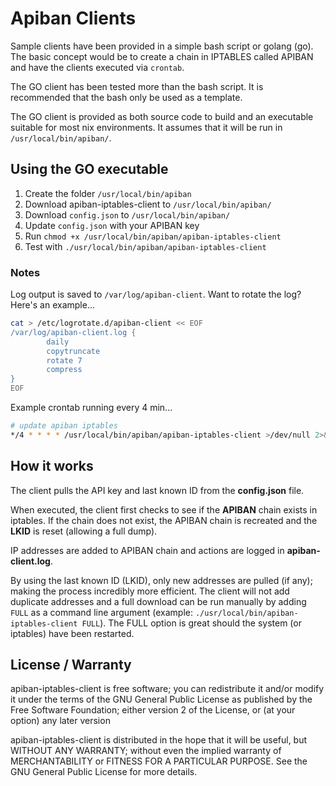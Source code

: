 # Apiban Clients #

Sample clients have been provided in a simple bash script or golang (go). The basic concept would be to create a chain in IPTABLES called APIBAN and have the clients executed via `crontab`.

The GO client has been tested more than the bash script. It is recommended that the bash only be used as a template.

The GO client is provided as both source code to build and an executable suitable for most nix environments. It assumes that it will be run in `/usr/local/bin/apiban/`.

## Using the GO executable ##

1. Create the folder `/usr/local/bin/apiban`
2. Download apiban-iptables-client to `/usr/local/bin/apiban/`
3. Download `config.json` to `/usr/local/bin/apiban/`
4. Update `config.json` with your APIBAN key
5. Run `chmod +x /usr/local/bin/apiban/apiban-iptables-client`
6. Test with `./usr/local/bin/apiban/apiban-iptables-client`

### Notes ###

Log output is saved to `/var/log/apiban-client`. Want to rotate the log? Here's an example...

```bash
cat > /etc/logrotate.d/apiban-client << EOF
/var/log/apiban-client.log {
        daily
        copytruncate
        rotate 7
        compress
}
EOF
```

Example crontab running every 4 min...

```bash
# update apiban iptables
*/4 * * * * /usr/local/bin/apiban/apiban-iptables-client >/dev/null 2>&1
```

## How it works ##

The client pulls the API key and last known ID from the **config.json** file.

When executed, the client first checks to see if the **APIBAN** chain exists in iptables. If the chain does not exist, the APIBAN chain is recreated and the **LKID** is reset (allowing a full dump).

IP addresses are added to APIBAN chain and actions are logged in **apiban-client.log**.

By using the last known ID (LKID), only new addresses are pulled (if any); making the process incredibly more efficient. The client will not add duplicate addresses and a full download can be run manually by adding `FULL` as a command line argument (example: `./usr/local/bin/apiban-iptables-client FULL`). The FULL option is great should the system (or iptables) have been restarted.

## License / Warranty ##

apiban-iptables-client is free software; you can redistribute it and/or modify it under the terms of the GNU General Public License as published by the Free Software Foundation; either version 2 of the License, or (at your option) any later version

apiban-iptables-client is distributed in the hope that it will be useful, but WITHOUT ANY WARRANTY; without even the implied warranty of MERCHANTABILITY or FITNESS FOR A PARTICULAR PURPOSE. See the GNU General Public License for more details.
